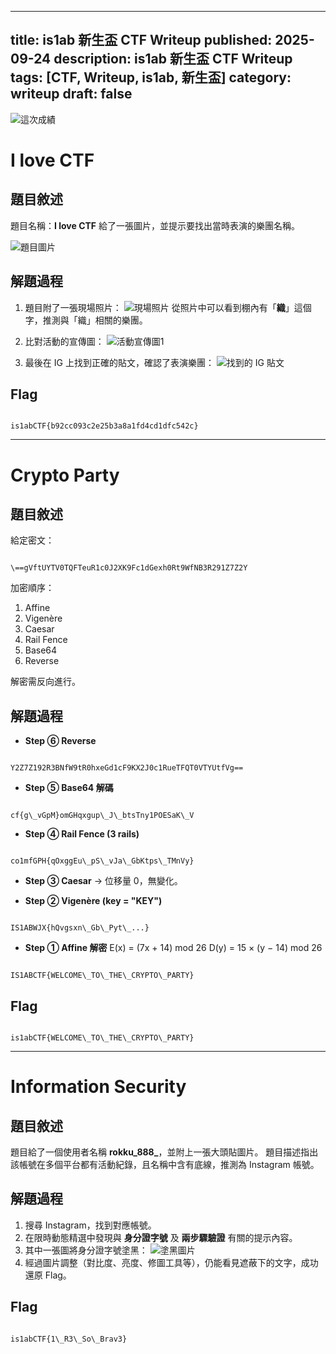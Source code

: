 
---
title: is1ab 新生盃 CTF Writeup
published: 2025-09-24
description: is1ab 新生盃 CTF Writeup
tags: [CTF, Writeup, is1ab, 新生盃]
category: writeup
draft: false
---

![這次成績](./images/borad.png)

# I love CTF

## 題目敘述
題目名稱：**I love CTF**
給了一張圖片，並提示要找出當時表演的樂團名稱。

![題目圖片](./images/music_ctf_question.png)

## 解題過程
1. 題目附了一張現場照片：
   ![現場照片](./images/music_ctf_stage.jpg.png)
   從照片中可以看到棚內有「**織**」這個字，推測與「織」相關的樂團。

2. 比對活動的宣傳圖：
   ![活動宣傳圖1](./images/music_ctf_poster1.png)

3. 最後在 IG 上找到正確的貼文，確認了表演樂團：
   ![找到的 IG 貼文](./images/music_ctf_ig.png)

## Flag
```

is1abCTF{b92cc093c2e25b3a8a1fd4cd1dfc542c}

```

---

# Crypto Party

## 題目敘述
給定密文：
```

\==gVftUYTV0TQFTeuR1c0J2XK9Fc1dGexh0Rt9WfNB3R291Z7Z2Y

```

加密順序：
1. Affine
2. Vigenère
3. Caesar
4. Rail Fence
5. Base64
6. Reverse

解密需反向進行。

## 解題過程
- **Step ⑥ Reverse**
```

Y2Z7Z192R3BNfW9tR0hxeGd1cF9KX2J0c1RueTFQT0VTYUtfVg==

```

- **Step ⑤ Base64 解碼**
```

cf{g\_vGpM}omGHqxgup\_J\_btsTny1POESaK\_V

```

- **Step ④ Rail Fence (3 rails)**
```

co1mfGPH{qOxggEu\_pS\_vJa\_GbKtps\_TMnVy}

```

- **Step ③ Caesar** → 位移量 0，無變化。

- **Step ② Vigenère (key = "KEY")**
```

IS1ABWJX{hQvgsxn\_Gb\_Pyt\_...}

```

- **Step ① Affine 解密**
E(x) = (7x + 14) mod 26
D(y) = 15 × (y − 14) mod 26

```

IS1ABCTF{WELCOME\_TO\_THE\_CRYPTO\_PARTY}

```

## Flag
```

is1abCTF{WELCOME\_TO\_THE\_CRYPTO\_PARTY}

```

---

# Information Security

## 題目敘述
題目給了一個使用者名稱 **rokku_888_**，並附上一張大頭貼圖片。
題目描述指出該帳號在多個平台都有活動紀錄，且名稱中含有底線，推測為 Instagram 帳號。

## 解題過程
1. 搜尋 Instagram，找到對應帳號。
2. 在限時動態精選中發現與 **身分證字號** 及 **兩步驟驗證** 有關的提示內容。
3. 其中一張圖將身分證字號塗黑：
   ![塗黑圖片](./images/id.png)
4. 經過圖片調整（對比度、亮度、修圖工具等），仍能看見遮蔽下的文字，成功還原 Flag。

## Flag
```

is1abCTF{1\_R3\_So\_Brav3}

```
```


